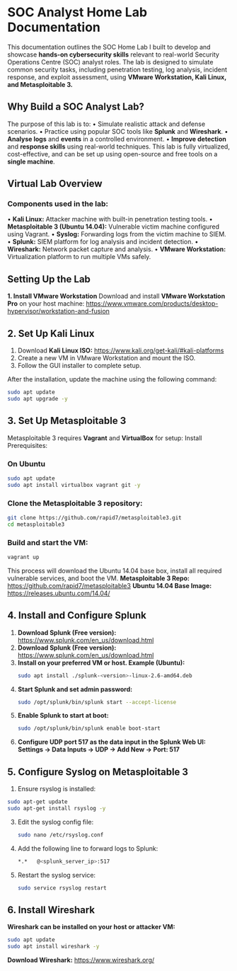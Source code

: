 # SOC Analyst Home Lab Documentation

This documentation outlines the SOC Home Lab I built to develop and showcase **hands-on cybersecurity skills** relevant to real-world Security Operations Centre (SOC) analyst roles. The lab is designed to simulate common security tasks, including penetration testing, log analysis, incident response, and exploit assessment, using **VMware Workstation, Kali Linux, and Metasploitable 3.**

## Why Build a SOC Analyst Lab?

The purpose of this lab is to:
•	Simulate realistic attack and defense scenarios.
•	Practice using popular SOC tools like **Splunk** and **Wireshark**.
•	**Analyse logs** and **events** in a controlled environment.
•	**Improve detection** and **response skills** using real-world techniques.
This lab is fully virtualized, cost-effective, and can be set up using open-source and free tools on a **single machine**.

## Virtual Lab Overview
### Components used in the lab:
•	**Kali Linux:** Attacker machine with built-in penetration testing tools.
•	**Metasploitable 3 (Ubuntu 14.04):** Vulnerable victim machine configured using Vagrant.
•	**Syslog:** Forwarding logs from the victim machine to SIEM.
•	**Splunk:** SIEM platform for log analysis and incident detection.
•	**Wireshark:** Network packet capture and analysis.
•	**VMware Workstation:** Virtualization platform to run multiple VMs safely.

## Setting Up the Lab
**1. Install VMware Workstation**
Download and install **VMware Workstation Pro** on your host machine:
https://www.vmware.com/products/desktop-hypervisor/workstation-and-fusion

## 2. Set Up Kali Linux
1.	Download **Kali Linux ISO:** https://www.kali.org/get-kali/#kali-platforms
2.	Create a new VM in VMware Workstation and mount the ISO.
3.	Follow the GUI installer to complete setup.

After the installation, update the machine using the following command:

```bash
sudo apt update
sudo apt upgrade -y
```

## 3. Set Up Metasploitable 3
Metasploitable 3 requires **Vagrant** and **VirtualBox** for setup:
Install Prerequisites:
### On Ubuntu 
```bash
sudo apt update
sudo apt install virtualbox vagrant git -y
```
### Clone the Metasploitable 3 repository:
```bash
git clone https://github.com/rapid7/metasploitable3.git
cd metasploitable3
```
### Build and start the VM:
```bash
vagrant up
```
This process will download the Ubuntu 14.04 base box, install all required vulnerable services, and boot the VM.
**Metasploitable 3 Repo:** https://github.com/rapid7/metasploitable3
**Ubuntu 14.04 Base Image:** https://releases.ubuntu.com/14.04/

## 4. Install and Configure Splunk
1.	**Download Splunk (Free version):** https://www.splunk.com/en_us/download.html
2.	**Download Splunk (Free version):** https://www.splunk.com/en_us/download.html
3.	**Install on your preferred VM or host. Example (Ubuntu):**
    ```bash
    sudo apt install ./splunk-<version>-linux-2.6-amd64.deb
    ```
4.	**Start Splunk and set admin password:**
    ```bash
    sudo /opt/splunk/bin/splunk start --accept-license
    ```
6.	**Enable Splunk to start at boot:**
    ```bash
    sudo /opt/splunk/bin/splunk enable boot-start
    ```
8.	**Configure UDP port 517 as the data input in the Splunk Web UI:** **Settings → Data Inputs → UDP → Add New → Port: 517**
   
## 5. Configure Syslog on Metasploitable 3
1.	Ensure rsyslog is installed:
   ```bash
   sudo apt-get update
   sudo apt-get install rsyslog -y
   ```
3.	Edit the syslog config file:
    ```bash
    sudo nano /etc/rsyslog.conf
    ```
4.	Add the following line to forward logs to Splunk:
    ```bash
    *.*   @<splunk_server_ip>:517
    ```
5.	Restart the syslog service:
    ```bash
    sudo service rsyslog restart
    ```
## 6. Install Wireshark
**Wireshark can be installed on your host or attacker VM:**
   ```bash
   sudo apt update
   sudo apt install wireshark -y
   ```
**Download Wireshark:** https://www.wireshark.org/





   	













